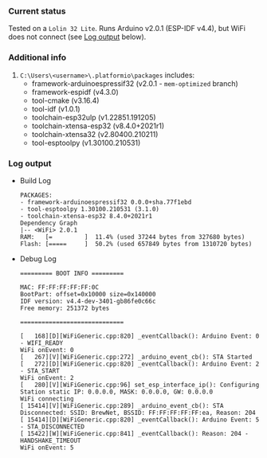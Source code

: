 ### Current status

Tested on a `Lolin 32 Lite`. Runs Arduino v2.0.1 (ESP-IDF v4.4), but WiFi does not connect (see [Log output](#log-output) below).

### Additional info

1. `C:\Users\<username>\.platformio\packages` includes:
    * framework-arduinoespressif32 (v2.0.1 - `mem-optimized` branch)
    * framework-espidf (v4.3.0)
    * tool-cmake (v3.16.4)
    * tool-idf (v1.0.1)
    * toolchain-esp32ulp (v1.22851.191205)
    * toolchain-xtensa-esp32 (v8.4.0+2021r1)
    * toolchain-xtensa32 (v2.80400.210211)
    * tool-esptoolpy (v1.30100.210531)


### Log output

* Build Log
    ```log
    PACKAGES:
    - framework-arduinoespressif32 0.0.0+sha.77f1ebd
    - tool-esptoolpy 1.30100.210531 (3.1.0)
    - toolchain-xtensa-esp32 8.4.0+2021r1
    Dependency Graph
    |-- <WiFi> 2.0.1
    RAM:   [=         ]  11.4% (used 37244 bytes from 327680 bytes)
    Flash: [=====     ]  50.2% (used 657849 bytes from 1310720 bytes)
    ```

* Debug Log
    ```log
    ========= BOOT INFO =========

    MAC: FF:FF:FF:FF:FF:0C
    BootPart: offset=0x10000 size=0x140000
    IDF version: v4.4-dev-3401-gb86fe0c66c
    Free memory: 251372 bytes

    =============================

    [   168][D][WiFiGeneric.cpp:820] _eventCallback(): Arduino Event: 0 - WIFI_READY
    WiFi onEvent: 0
    [   267][V][WiFiGeneric.cpp:272] _arduino_event_cb(): STA Started
    [   272][D][WiFiGeneric.cpp:820] _eventCallback(): Arduino Event: 2 - STA_START
    WiFi onEvent: 2
    [   280][V][WiFiGeneric.cpp:96] set_esp_interface_ip(): Configuring Station static IP: 0.0.0.0, MASK: 0.0.0.0, GW: 0.0.0.0
    WiFi connecting
    [ 15414][V][WiFiGeneric.cpp:289] _arduino_event_cb(): STA Disconnected: SSID: BrewNet, BSSID: FF:FF:FF:FF:FF:ea, Reason: 204
    [ 15414][D][WiFiGeneric.cpp:820] _eventCallback(): Arduino Event: 5 - STA_DISCONNECTED
    [ 15422][W][WiFiGeneric.cpp:841] _eventCallback(): Reason: 204 - HANDSHAKE_TIMEOUT
    WiFi onEvent: 5
    ```